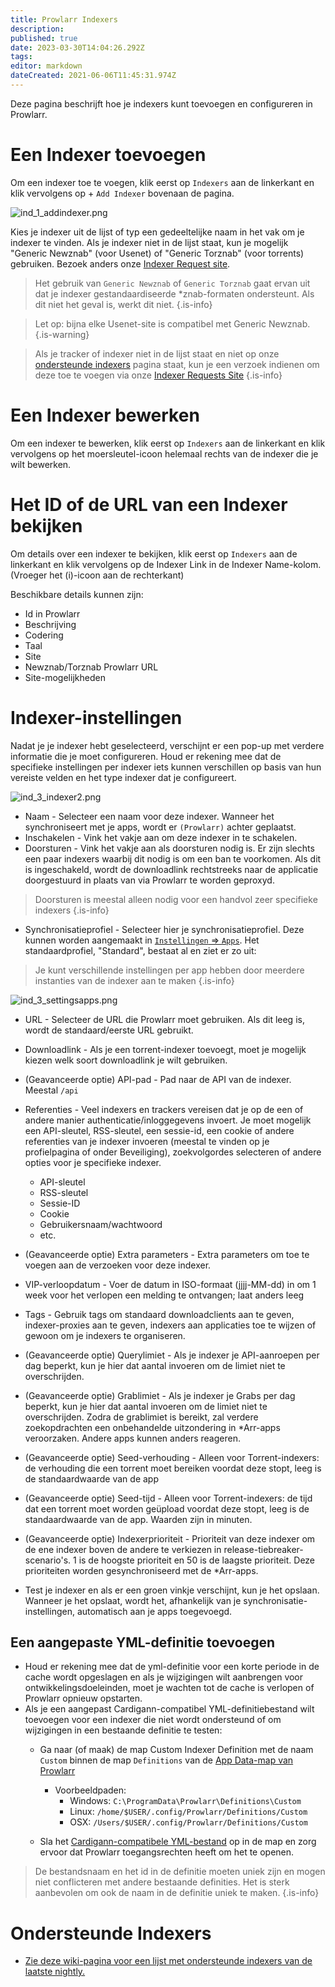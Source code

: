 ```yaml
---
title: Prowlarr Indexers
description: 
published: true
date: 2023-03-30T14:04:26.292Z
tags: 
editor: markdown
dateCreated: 2021-06-06T11:45:31.974Z
---
```


Deze pagina beschrijft hoe je indexers kunt toevoegen en configureren in Prowlarr.

# Een Indexer toevoegen

Om een indexer toe te voegen, klik eerst op `Indexers` aan de linkerkant en klik vervolgens op <kb>+</kb> `Add Indexer` bovenaan de pagina.

![ind_1_addindexer.png](/assets/prowlarr/ind_1_addindexer.png)

Kies je indexer uit de lijst of typ een gedeeltelijke naam in het vak om je indexer te vinden. Als je indexer niet in de lijst staat, kun je mogelijk "Generic Newznab" (voor Usenet) of "Generic Torznab" (voor torrents) gebruiken. Bezoek anders onze [Indexer Request site](https://requests.prowlarr.com/).

> Het gebruik van `Generic Newznab` of `Generic Torznab` gaat ervan uit dat je indexer gestandaardiseerde *znab-formaten ondersteunt. Als dit niet het geval is, werkt dit niet.
{.is-info}

> Let op: bijna elke Usenet-site is compatibel met Generic Newznab.
{.is-warning}

> Als je tracker of indexer niet in de lijst staat en niet op onze [ondersteunde indexers](/prowlarr/supported-indexers) pagina staat, kun je een verzoek indienen om deze toe te voegen via onze [Indexer Requests Site](https://requests.prowlarr.com)
{.is-info}

# Een Indexer bewerken

Om een indexer te bewerken, klik eerst op `Indexers` aan de linkerkant en klik vervolgens op het moersleutel-icoon helemaal rechts van de indexer die je wilt bewerken.

# Het ID of de URL van een Indexer bekijken

Om details over een indexer te bekijken, klik eerst op `Indexers` aan de linkerkant en klik vervolgens op de Indexer Link in de Indexer Name-kolom. (Vroeger het (i)-icoon aan de rechterkant)

Beschikbare details kunnen zijn:

- Id in Prowlarr
- Beschrijving
- Codering
- Taal
- Site
- Newznab/Torznab Prowlarr URL
- Site-mogelijkheden

# Indexer-instellingen

Nadat je je indexer hebt geselecteerd, verschijnt er een pop-up met verdere informatie die je moet configureren. Houd er rekening mee dat de specifieke instellingen per indexer iets kunnen verschillen op basis van hun vereiste velden en het type indexer dat je configureert.

![ind_3_indexer2.png](/assets/prowlarr/ind_3_indexer2.png)

- Naam - Selecteer een naam voor deze indexer. Wanneer het synchroniseert met je apps, wordt er `(Prowlarr)` achter geplaatst.
- Inschakelen - Vink het vakje aan om deze indexer in te schakelen.
- Doorsturen - Vink het vakje aan als doorsturen nodig is. Er zijn slechts een paar indexers waarbij dit nodig is om een ban te voorkomen. Als dit is ingeschakeld, wordt de downloadlink rechtstreeks naar de applicatie doorgestuurd in plaats van via Prowlarr te worden geproxyd.

> Doorsturen is meestal alleen nodig voor een handvol zeer specifieke indexers
{.is-info}

- Synchronisatieprofiel - Selecteer hier je synchronisatieprofiel. Deze kunnen worden aangemaakt in [`Instellingen` => `Apps`](/prowlarr/settings#applications). Het standaardprofiel, "Standard", bestaat al en ziet er zo uit:

> Je kunt verschillende instellingen per app hebben door meerdere instanties van de indexer aan te maken
{.is-info}

![ind_3_settingsapps.png](/assets/prowlarr/ind_3_settingsapps.png)

- URL - Selecteer de URL die Prowlarr moet gebruiken. Als dit leeg is, wordt de standaard/eerste URL gebruikt.
- Downloadlink - Als je een torrent-indexer toevoegt, moet je mogelijk kiezen welk soort downloadlink je wilt gebruiken.
- (Geavanceerde optie) API-pad - Pad naar de API van de indexer. Meestal `/api`
- Referenties - Veel indexers en trackers vereisen dat je op de een of andere manier authenticatie/inloggegevens invoert. Je moet mogelijk een API-sleutel, RSS-sleutel, een sessie-id, een cookie of andere referenties van je indexer invoeren (meestal te vinden op je profielpagina of onder Beveiliging), zoekvolgordes selecteren of andere opties voor je specifieke indexer.
  - API-sleutel
  - RSS-sleutel
  - Sessie-ID
  - Cookie
  - Gebruikersnaam/wachtwoord
  - etc.
- (Geavanceerde optie) Extra parameters - Extra parameters om toe te voegen aan de verzoeken voor deze indexer.
- VIP-verloopdatum - Voer de datum in ISO-formaat (jjjj-MM-dd) in om 1 week voor het verlopen een melding te ontvangen; laat anders leeg
- Tags - Gebruik tags om standaard downloadclients aan te geven, indexer-proxies aan te geven, indexers aan applicaties toe te wijzen of gewoon om je indexers te organiseren.
- (Geavanceerde optie) Querylimiet - Als je indexer je API-aanroepen per dag beperkt, kun je hier dat aantal invoeren om de limiet niet te overschrijden.
- (Geavanceerde optie) Grablimiet - Als je indexer je Grabs per dag beperkt, kun je hier dat aantal invoeren om de limiet niet te overschrijden. Zodra de grablimiet is bereikt, zal verdere zoekopdrachten een onbehandelde uitzondering in \*Arr-apps veroorzaken. Andere apps kunnen anders reageren.
- (Geavanceerde optie) Seed-verhouding - Alleen voor Torrent-indexers: de verhouding die een torrent moet bereiken voordat deze stopt, leeg is de standaardwaarde van de app
- (Geavanceerde optie) Seed-tijd - Alleen voor Torrent-indexers: de tijd dat een torrent moet worden geüpload voordat deze stopt, leeg is de standaardwaarde van de app. Waarden zijn in minuten.
- (Geavanceerde optie) Indexerprioriteit - Prioriteit van deze indexer om de ene indexer boven de andere te verkiezen in release-tiebreaker-scenario's. 1 is de hoogste prioriteit en 50 is de laagste prioriteit. Deze prioriteiten worden gesynchroniseerd met de \*Arr-apps.

- Test je indexer en als er een groen vinkje verschijnt, kun je het opslaan. Wanneer je het opslaat, wordt het, afhankelijk van je synchronisatie-instellingen, automatisch aan je apps toegevoegd.

## Een aangepaste YML-definitie toevoegen

- Houd er rekening mee dat de yml-definitie voor een korte periode in de cache wordt opgeslagen en als je wijzigingen wilt aanbrengen voor ontwikkelingsdoeleinden, moet je wachten tot de cache is verlopen of Prowlarr opnieuw opstarten.
- Als je een aangepast Cardigann-compatibel YML-definitiebestand wilt toevoegen voor een indexer die niet wordt ondersteund of om wijzigingen in een bestaande definitie te testen:
  - Ga naar (of maak) de map Custom Indexer Definition met de naam `Custom` binnen de map `Definitions` van de [App Data-map van Prowlarr](/prowlarr/appdata-directory)
    - Voorbeeldpaden:
      - Windows: `C:\ProgramData\Prowlarr\Definitions\Custom`
      - Linux: `/home/$USER/.config/Prowlarr/Definitions/Custom`
      - OSX: `/Users/$USER/.config/Prowlarr/Definitions/Custom`

  - Sla het [Cardigann-compatibele YML-bestand](/prowlarr/cardigann-yml-definition) op in de map en zorg ervoor dat Prowlarr toegangsrechten heeft om het te openen.

> De bestandsnaam en het id in de definitie moeten uniek zijn en mogen niet conflicteren met andere bestaande definities. Het is sterk aanbevolen om ook de naam in de definitie uniek te maken.
{.is-info}

# Ondersteunde Indexers

- [Zie deze wiki-pagina voor een lijst met ondersteunde indexers van de laatste nightly.](/prowlarr/supported-indexers/)